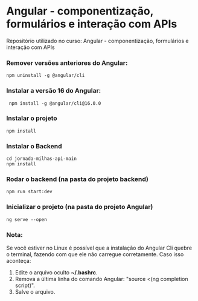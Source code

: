 # Angular - componentização, formulários e interação com APIs
Repositório utilizado no curso: Angular - componentização, formulários e interação com APIs


### Remover versões anteriores do Angular:
```
npm uninstall -g @angular/cli
```

### Instalar a versão 16 do Angular:
```
 npm install -g @angular/cli@16.0.0
```

### Instalar o projeto
```
npm install
```

### Instalar o Backend
```
cd jornada-milhas-api-main
npm install
```

### Rodar o backend (na pasta do projeto backend)
```
npm run start:dev
```

### Inicializar o projeto (na pasta do projeto Angular)
```
ng serve --open
```

### Nota:
Se você estiver no Linux é possível que a instalação do Angular Cli quebre o terminal, fazendo com que ele não carregue corretamente. Caso isso aconteça:

1. Edite o arquivo oculto **~/.bashrc**.
2. Remova a última linha do comando Angular: "source <(ng completion script)".
3. Salve o arquivo.

